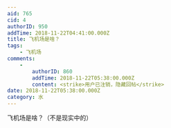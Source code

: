 ```yaml
---
aid: 765
cid: 4
authorID: 950
addTime: 2018-11-22T04:41:00.000Z
title: 飞机场是啥？
tags:
    - 飞机场
comments:
    -
        authorID: 860
        addTime: 2018-11-22T05:38:00.000Z
        content: <strike>用户已注销，隐藏回帖</strike>
date: 2018-11-22T05:38:00.000Z
category: 水
---
```


飞机场是啥？（不是现实中的）

